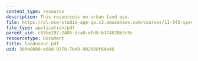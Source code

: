 ```yaml
---
content_type: resource
description: This resourceis on urban land use.
file: https://ol-ocw-studio-app-qa.s3.amazonaws.com/courses/11-943-special-studies-in-urban-studies-and-planning-the-cardener-river-corridor-workshop-fall-2001/36fe8000e68d93707b49902690f64a46_landuseur.pdf
file_type: application/pdf
parent_uid: c89be297-2405-dca0-efd8-b374828b3c9c
resourcetype: Document
title: landuseur.pdf
uid: 36fe8000-e68d-9370-7b49-902690f64a46
---
```

